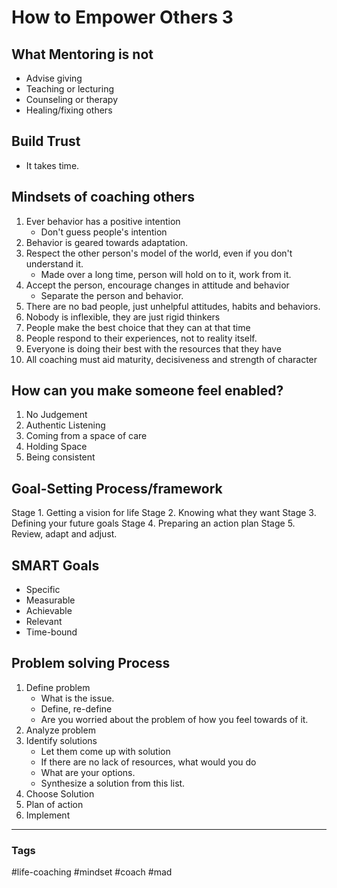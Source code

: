 # How to Empower Others 3

## What Mentoring is not
- Advise giving
- Teaching or lecturing
- Counseling or therapy
- Healing/fixing others

## Build Trust

- It takes time.

## Mindsets of coaching others

1. Ever behavior has a positive intention
	- Don't guess people's intention
2. Behavior is geared towards adaptation.
3. Respect the other person's model of the world, even if you don't understand it.
	- Made over a long time, person will hold on to it, work from it.
4. Accept the person, encourage changes in attitude and behavior
	- Separate the person and behavior.
5. There are no bad people, just unhelpful attitudes, habits and behaviors.
6. Nobody is inflexible, they are just rigid thinkers
7. People make the best choice that they can at that time
8. People respond to their experiences, not to reality itself.
9. Everyone is doing their best with the resources that they have
10. All coaching must aid maturity, decisiveness and strength of character

## How can you make someone feel enabled?

1. No Judgement
2. Authentic Listening
3. Coming from a space of care
4. Holding Space
5. Being consistent

## Goal-Setting Process/framework
Stage 1. Getting a vision for life
Stage 2. Knowing what they want
Stage 3. Defining your future goals
Stage 4. Preparing an action plan
Stage 5. Review, adapt and adjust.

## SMART Goals
- Specific
- Measurable
- Achievable
- Relevant
- Time-bound

## Problem solving Process

1. Define problem
	- What is the issue. 
	- Define, re-define
	- Are you worried about the problem of how you feel towards of it.
2. Analyze problem
3. Identify solutions
	- Let them come up with solution
	- If there are no lack of resources, what would you do
	- What are your options.
	- Synthesize a solution from this list.
4. Choose Solution
5. Plan of action
6. Implement



---
### Tags
#life-coaching #mindset #coach #mad
